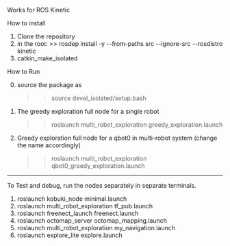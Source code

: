 Works for ROS Kinetic 

How to install 

1. Clone the repository 
2. in the root: >> rosdep install -y --from-paths src --ignore-src --rosdistro kinetic 
3. catkin_make_isolated

How to Run 

0. source the package as
    >> source devel_isolated/setup.bash
     
1. The greedy exploration full node for a single robot 
	>> roslaunch multi_robot_exploration greedy_exploration.launch 

2. Greedy exploration full node for a qbot0 in multi-robot system (change the name accordingly) 
    >> roslaunch multi_robot_exploration qbot0_greedy_exploration.launch 

-----------------------------------------------------------------------------------------------

To Test and debug, run the nodes separately in separate terminals. 

1. roslaunch kobuki_node minimal.launch 
2. roslaunch multi_robot_exploration tf_pub.launch 
3. roslaunch freenect_launch freenect.launch 
4. roslaunch octomap_server octomap_mapping.launch
5. roslaunch multi_robot_exploration my_navigation.launch
6. roslaunch explore_lite explore.launch 